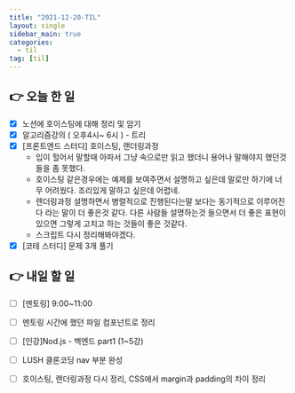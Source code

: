```yaml
---
title: "2021-12-20-TIL"
layout: single
sidebar_main: true
categories: 
  - til
tag: [til]
---
```


## 👉 오늘 한 일

- [x]  노션에 호이스팅에 대해 정리 및 암기
- [x]  알고리즘강의 ( 오후4시~ 6시 ) - 트리
- [x]  [프론트엔드 스터디] 호이스팅, 랜더링과정
    - 입이 헐어서 말할때 아파서 그냥 속으로만 읽고 했더니 용어나 말해야지 했던것들을 좀 못했다.
    - 호이스팅 같은경우에는 예제를 보여주면서 설명하고 싶은데 말로만 하기에 너무 어려웠다. 조리있게 말하고 싶은데 어렵네.
    - 렌더링과정 설명하면서 병렬적으로 진행된다는말 보다는 동기적으로 이루어진다 라는 말이 더 좋은것 같다.
    다른 사람들 설명하는것 들으면서 더 좋은 표현이 있으면 그렇게 고치고 하는 것들이 좋은 것같다.
    - 스크립트 다시 정리해봐야겠다.
- [x]  [코테 스터디] 문제 3개 풀기

## 👉 내일 할 일

- [ ]  [멘토링] 9:00~11:00
- [ ]  멘토링 시간에 했던 파일 컴포넌트로 정리
- [ ]  [인강]Nod.js - 백엔드 part1 (1~5강)
- [ ]  LUSH 클론코딩 nav 부분 완성
- [ ]  호이스팅, 랜더링과정 다시 정리, CSS에서 margin과 padding의 차이 정리



<br /><br /><br /><br />
